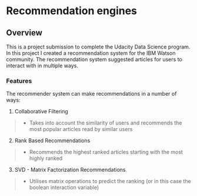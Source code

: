 # Recommendation engines

## Overview
This is a project submission to complete the Udacity Data Science program. In this project I created a recommendation system for the IBM Watson community. The recommendation system suggested articles for users to interact with in multiple ways. 

### Features
The recommender system can make recommendations in a number of ways:
1. Collaborative Filtering

> - Takes into account the similarity of users and recommends the most popular articles read by similar users

2. Rank Based Recommendations

> - Recommends the highest ranked articles starting with the most highly ranked

3. SVD - Matrix Factorization Recommendations

> - Utilises matrix operations to predict the ranking (or in this case the boolean interaction variable)

